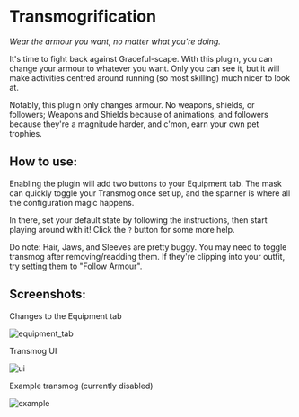 # Transmogrification
*Wear the armour you want, no matter what you're doing.*

It's time to fight back against Graceful-scape. With this plugin, you can change your armour to whatever you want.
Only you can see it, but it will make activities centred around running (so most skilling) much nicer to look at.

Notably, this plugin only changes armour. No weapons, shields, or followers; Weapons and Shields because of animations,
and followers because they're a magnitude harder, and c'mon, earn your own pet trophies.


## How to use:
Enabling the plugin will add two buttons to your Equipment tab. The mask can quickly toggle your Transmog once set up,
and the spanner is where all the configuration magic happens.

In there, set your default state by following the instructions, then start playing around with it! Click the `?` button
for some more help.

Do note: Hair, Jaws, and Sleeves are pretty buggy. You may need to toggle transmog after removing/readding them. If
they're clipping into your outfit, try setting them to "Follow Armour".


## Screenshots:
Changes to the Equipment tab

![equipment_tab](https://user-images.githubusercontent.com/2979691/105628925-be121380-5e37-11eb-9aa1-7ec76b056b97.png)

Transmog UI

![ui](https://user-images.githubusercontent.com/2979691/105628907-aaff4380-5e37-11eb-9f22-40c5c44a5fde.png)

Example transmog (currently disabled)

![example](https://user-images.githubusercontent.com/2979691/105628939-e00b9600-5e37-11eb-9bb3-1811922f1c81.png)